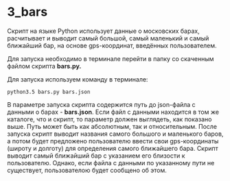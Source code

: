 # 3_bars

Скрипт на языке Python использует данные о московских барах, расчитывает и выводит самый большой, самый маленький и самый ближайший бар, на основе gps-координат, введённых пользователем.

Для запуска необходимо в терминале перейти в папку со скаченным файлом скрипта **bars.py.**

Для запуска используем команду в терминале:

    python3.5 bars.py bars.json
В параметре запуска скрипта содержится путь до json-файла с данными о барах - **bars.json**. Если файл с данными находится в том же каталоге, что и скрипт, то параметр должен выглядеть, как показано выше. Путь может быть как абсолютным, так и относительным.
После запуска скрипт выводит названия самого большого и маленького баров, а потом будет предложено пользователю ввести свои gps-координаты (широту и долготу) для определения самого ближайшего бара. Скрипт выводит самый ближайший бар с указанием его близости к пользователю. Однако, если файла с данными по указанному пути не существует, пользователою будет сообщено об этом.




